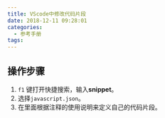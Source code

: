 ```yaml
---
title: VScode中修改代码片段
date: 2018-12-11 09:28:01
categories:
  - 参考手册
tags:
---
```


## 操作步骤

1. `f1` 键打开快捷搜索，输入**snippet**。
2. 选择`javascript.json`。
3. 在里面根据注释的使用说明来定义自己的代码片段。
